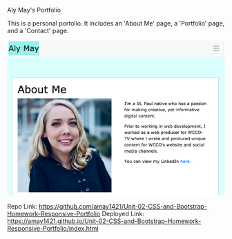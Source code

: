 Aly May's Portfolio

This is a personal portolio. It includes an 'About Me' page, a 'Portfolio' page, and a 'Contact' page.

![alt text](./ReadMe_Portfolio.png)

Repo Link: https://github.com/amay1421/Unit-02-CSS-and-Bootstrap-Homework-Responsive-Portfolio
Deployed Link: https://amay1421.github.io/Unit-02-CSS-and-Bootstrap-Homework-Responsive-Portfolio/index.html

